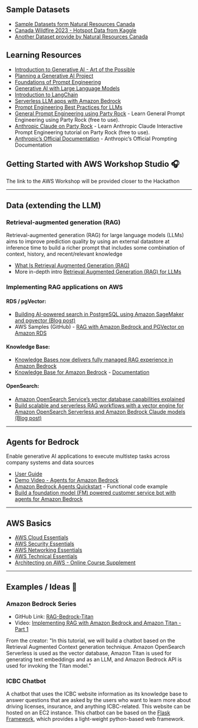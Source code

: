 
## Sample Datasets
- [Sample Datasets form Natural Resources Canada](https://cwfis.cfs.nrcan.gc.ca/datamart)
- [Canada Wildfire 2023 - Hotspot Data from Kaggle](https://tinyurl.com/245elc84)
- [Another Dataset provide by Natural Resources Canada](https://tinyurl.com/277qk4em)

## Learning Resources
- [Introduction to Generative AI - Art of the Possible](https://tinyurl.com/26xznw7z)
- [Planning a Generative AI Project](https://tinyurl.com/2boebu95)
- [Foundations of Prompt Engineering](https://tinyurl.com/ywsfbtth)
- [Generative AI with Large Language Models](https://tinyurl.com/287ubg2x)
- [Introduction to LangChain](https://tinyurl.com/2zgnq8sy)
- [Serverless LLM apps with Amazon Bedrock](https://tinyurl.com/2nj2e4ga)
- [Prompt Engineering Best Practices for LLMs](https://tinyurl.com/2ry23xrs)
- [General Prompt Engineering using Party Rock](https://partyrock.aws/u/js2222/zEj353AmT/Prompt-Engineering-Guide-Introduction) - Learn General Prompt Engineering using Party Rock (free to use).
- [Anthropic Claude on Party Rock](https://partyrock.aws/u/schuylr/proiDgYx9/Claude-Prompt-Engineering-Interactive-Tutorial-Chapter-1) - Learn Anthropic Claude Interactive Prompt Engineering tutorial on Party Rock (free to use).
- [Anthropic’s Official Documentation](https://docs.anthropic.com/claude/docs/guide-to-anthropics-prompt-engineering-resources) - Anthropic’s Official Prompting Documentation

## Getting Started with AWS Workshop Studio 🎧
The link to the AWS Workshop will be provided closer to the Hackathon

---
## Data (extending the LLM)

### Retrieval-augmented generation (RAG)

Retrieval-augmented generation (RAG) for large language models (LLMs) aims to improve prediction quality by using an external datastore at inference time to build a richer prompt that includes some combination of context, history, and recent/relevant knowledge

- [What Is Retrieval Augmented Generation (RAG)](https://aws.amazon.com/what-is/retrieval-augmented-generation/)
- More in-depth intro [Retrieval Augmented Generation (RAG) for LLMs](https://www.promptingguide.ai/research/rag)


### Implementing RAG applications on AWS

#### RDS / pgVector:

- [Building AI-powered search in PostgreSQL using Amazon SageMaker and pgvector (Blog post)](https://aws.amazon.com/blogs/database/building-ai-powered-search-in-postgresql-using-amazon-sagemaker-and-pgvector/)
- AWS Samples (GitHub) - [RAG with Amazon Bedrock and PGVector on Amazon RDS](https://github.com/aws-samples/rag-with-amazon-bedrock-and-pgvector)

#### Knowledge Base:

- [Knowledge Bases now delivers fully managed RAG experience in Amazon Bedrock](https://aws.amazon.com/blogs/aws/knowledge-bases-now-delivers-fully-managed-rag-experience-in-amazon-bedrock/)
- [Knowledge Base for Amazon Bedrock](https://aws.amazon.com/bedrock/knowledge-bases/) - [Documentation](https://docs.aws.amazon.com/bedrock/latest/userguide/knowledge-base.html)

#### OpenSearch:

- [Amazon OpenSearch Service’s vector database capabilities explained](https://aws.amazon.com/blogs/big-data/amazon-opensearch-services-vector-database-capabilities-explained/)
- [Build scalable and serverless RAG workflows with a vector engine for Amazon OpenSearch Serverless and Amazon Bedrock Claude models (Blog post)](https://aws.amazon.com/blogs/big-data/build-scalable-and-serverless-rag-workflows-with-a-vector-engine-for-amazon-opensearch-serverless-and-amazon-bedrock-claude-models/)

---
## Agents for Bedrock

Enable generative AI applications to execute multistep tasks across company systems and data sources

- [User Guide](https://docs.aws.amazon.com/bedrock/latest/userguide/agents.html)
- [Demo Video - Agents for Amazon Bedrock](https://www.youtube.com/watch?v=UcehCSSOMQA)
- [Amazon Bedrock Agents Quickstart](https://github.com/build-on-aws/amazon-bedrock-agents-quickstart) - Functional code example
- [Build a foundation model (FM) powered customer service bot with agents for Amazon Bedrock](https://github.com/aws-samples/agentsforbedrock-retailagent)

---
## AWS Basics

- [AWS Cloud Essentials](https://aws.amazon.com/getting-started/cloud-essentials/)
- [AWS Security Essentials](https://assorted-market-2d4.notion.site/AWS-Security-Essentials-97e1020385564db4a59fe41cd0ce5929)
- [AWS Networking Essentials](https://assorted-market-2d4.notion.site/AWS-Networking-Essentials-cb0e377177eb4bfbbeebc58c8ca180cd)
- [AWS Technical Essentials](https://assorted-market-2d4.notion.site/AWS-Technical-Essentials-612efb1dde3c4ac1a8a68969b7fd8d5b)
- [Architecting on AWS - Online Course Supplement](https://explore.skillbuilder.aws/learn/course/external/view/elearning/8319/architecting-on-aws-online-course-supplement)

---
## Examples / Ideas 🤔

### Amazon Bedrock Series

- GitHub Link: [RAG-Bedrock-Titan](https://github.com/janakiramm/rag-bedrock-titan)
- Video: [Implementing RAG with Amazon Bedrock and Amazon Titan - Part 1](https://www.youtube.com/watch?v=RIw_Ivvrp8g)

From the creator: "In this tutorial, we will build a chatbot based on the Retrieval Augmented Context generation technique. Amazon OpenSearch Serverless is used as the vector database, Amazon Titan is used for generating text embeddings and as an LLM, and Amazon Bedrock API is used for invoking the Titan model."

### ICBC Chatbot

A chatbot that uses the ICBC website information as its knowledge base to answer questions that are asked by the users who want to learn more about driving licenses, insurance, and anything ICBC-related. This website can be hosted on an EC2 instance. This chatbot can be based on the [Flask Framework](https://flask.palletsprojects.com/), which provides a light-weight python-based web framework.


